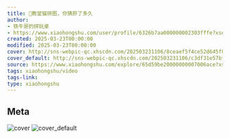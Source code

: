 ```yaml
---
title: 🧩教堂猫拼图，你猜肝了多久
author:
- 铁牛哥的拼玩桌
- https://www.xiaohongshu.com/user/profile/6326b7aa000000002303fffe?xsec_token=undefined
created: 2025-03-23T00:00:00
modified: 2025-03-23T00:00:00
cover: http://sns-webpic-qc.xhscdn.com/202503231106/8ceaef5f4ce52d645f0c84f5eb3cd99a/spectrum/1040g0k030ve9ehr066005op6mul8vvvu2t0jlp0!nc_n_webp_prv_1
cover_default: http://sns-webpic-qc.xhscdn.com/202503231106/c3df31e57bfd2ee72d7ff446c07308b7/spectrum/1040g0k030ve9ehr066005op6mul8vvvu2t0jlp0!nc_n_webp_mw_1
source: https://www.xiaohongshu.com/explore/65d59be20000000007006ace?xsec_token=AB1erfAkkcabr5_JtUtpivs1Xz6ue653CtAfEaZAe2s28=
tags: xiaohongshu/video
tags-link:
type: xiaohongshu
---
```


## Meta

![cover](http://sns-webpic-qc.xhscdn.com/202503231106/8ceaef5f4ce52d645f0c84f5eb3cd99a/spectrum/1040g0k030ve9ehr066005op6mul8vvvu2t0jlp0!nc_n_webp_prv_1)
![cover_default](http://sns-webpic-qc.xhscdn.com/202503231106/c3df31e57bfd2ee72d7ff446c07308b7/spectrum/1040g0k030ve9ehr066005op6mul8vvvu2t0jlp0!nc_n_webp_mw_1)
